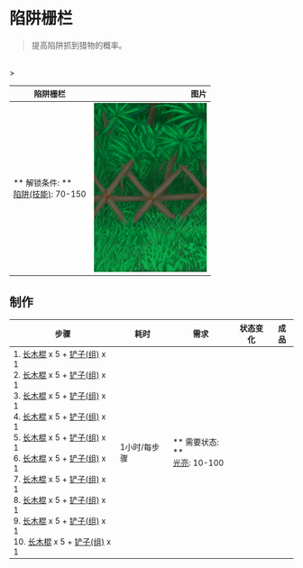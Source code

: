 # 陷阱栅栏  
> 提高陷阱抓到猎物的概率。  
<br>  
>   
  
  陷阱栅栏  |   图片   
 ----  |  ----:   
 ** 解锁条件: **<br>[陷阱(技能)](Skill_Trapping.md): 70-150  |  <img decoding="async" src="Sprite/TrappingFence.png" href="a.md" style="max-width:300px;max-height:300px;">   
  
## 制作  
步骤  |  耗时  |  需求  |  状态变化  |  成品  
----  |  ----  |  ----  |  ----  |  ----  
1. [长木棍](StickLong.md) x 5 + [铲子(组)](GpTag_Shovel.md) x 1<br>2. [长木棍](StickLong.md) x 5 + [铲子(组)](GpTag_Shovel.md) x 1<br>3. [长木棍](StickLong.md) x 5 + [铲子(组)](GpTag_Shovel.md) x 1<br>4. [长木棍](StickLong.md) x 5 + [铲子(组)](GpTag_Shovel.md) x 1<br>5. [长木棍](StickLong.md) x 5 + [铲子(组)](GpTag_Shovel.md) x 1<br>6. [长木棍](StickLong.md) x 5 + [铲子(组)](GpTag_Shovel.md) x 1<br>7. [长木棍](StickLong.md) x 5 + [铲子(组)](GpTag_Shovel.md) x 1<br>8. [长木棍](StickLong.md) x 5 + [铲子(组)](GpTag_Shovel.md) x 1<br>9. [长木棍](StickLong.md) x 5 + [铲子(组)](GpTag_Shovel.md) x 1<br>10. [长木棍](StickLong.md) x 5 + [铲子(组)](GpTag_Shovel.md) x 1  |  1小时/每步骤  |  ** 需要状态: **<br>[光亮](Light.md): 10-100  |    |    
